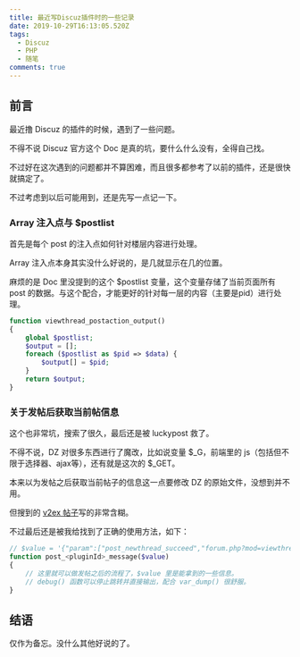 ```yaml
---
title: 最近写Discuz插件时的一些记录
date: 2019-10-29T16:13:05.520Z
tags:
  - Discuz
  - PHP
  - 随笔
comments: true
---
```

## 前言

最近撸 Discuz 的插件的时候，遇到了一些问题。

不得不说 Discuz 官方这个 Doc 是真的坑，要什么什么没有，全得自己找。

不过好在这次遇到的问题都并不算困难，而且很多都参考了以前的插件，还是很快就搞定了。

不过考虑到以后可能用到，还是先写一点记一下。

### Array 注入点与 $postlist

首先是每个 post 的注入点如何针对楼层内容进行处理。

Array 注入点本身其实没什么好说的，是几就显示在几的位置。

麻烦的是 Doc 里没提到的这个 $postlist 变量，这个变量存储了当前页面所有 post 的数据。与这个配合，才能更好的针对每一层的内容（主要是pid）进行处理。

``` PHP
function viewthread_postaction_output()
{
    global $postlist;
    $output = [];
    foreach ($postlist as $pid => $data) {
        $output[] = $pid;
    }
    return $output;
}
```

### 关于发帖后获取当前帖信息

这个也非常坑，搜索了很久，最后还是被 luckypost 救了。

不得不说，DZ 对很多东西进行了魔改，比如说变量 $_G，前端里的 js（包括但不限于选择器、ajax等），还有就是这次的 $_GET。

本来以为发帖之后获取当前帖子的信息这一点要修改 DZ 的原始文件，没想到并不用。

但搜到的 [v2ex 帖子](https://www.v2ex.com/t/274551)写的非常含糊。

不过最后还是被我给找到了正确的使用方法，如下：

``` PHP
// $value = '{"param":["post_newthread_succeed","forum.php?mod=viewthread&tid=1&extra=",{"fid":"1","tid":1,"pid":1,"coverimg":"","sechash":""},[],0]}';
function post_<pluginId>_message($value)
{
    // 这里就可以做发帖之后的流程了，$value 里是能拿到的一些信息。
    // debug() 函数可以停止跳转并直接输出，配合 var_dump() 很舒服。
}
```

## 结语

仅作为备忘。没什么其他好说的了。
